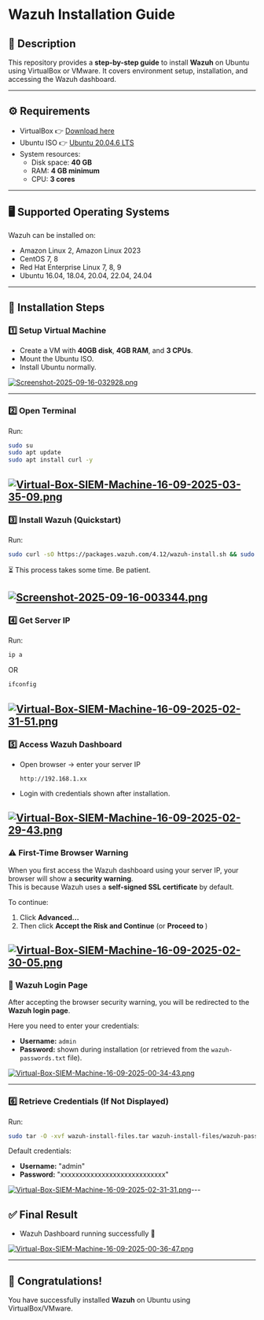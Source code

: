 # Wazuh Installation Guide

## 📌 Description
This repository provides a **step-by-step guide** to install **Wazuh** on Ubuntu using VirtualBox or VMware. It covers environment setup, installation, and accessing the Wazuh dashboard.

---

## ⚙️ Requirements
- VirtualBox 👉 [Download here](https://www.virtualbox.org/)
- Ubuntu ISO 👉 [Ubuntu 20.04.6 LTS](https://releases.ubuntu.com/20.04/ubuntu-20.04.6-desktop-amd64.iso)
- System resources:
  - Disk space: **40 GB**
  - RAM: **4 GB minimum**
  - CPU: **3 cores**

---

## 🖥️ Supported Operating Systems
Wazuh can be installed on:
- Amazon Linux 2, Amazon Linux 2023
- CentOS 7, 8
- Red Hat Enterprise Linux 7, 8, 9
- Ubuntu 16.04, 18.04, 20.04, 22.04, 24.04

---

## 🚀 Installation Steps

### 1️⃣ Setup Virtual Machine
- Create a VM with **40GB disk**, **4GB RAM**, and **3 CPUs**.
- Mount the Ubuntu ISO.
- Install Ubuntu normally.

[![Screenshot-2025-09-16-032928.png](https://i.postimg.cc/hGbvJbmy/Screenshot-2025-09-16-032928.png)](https://postimg.cc/f3yDpdBm)

---

### 2️⃣ Open Terminal
Run:
```bash
sudo su
sudo apt update
sudo apt install curl -y
```

[![Virtual-Box-SIEM-Machine-16-09-2025-03-35-09.png](https://i.postimg.cc/cCQ0jdcD/Virtual-Box-SIEM-Machine-16-09-2025-03-35-09.png)](https://postimg.cc/XB7RBSmF)
---

### 3️⃣ Install Wazuh (Quickstart)
Run:
```bash
sudo curl -sO https://packages.wazuh.com/4.12/wazuh-install.sh && sudo bash ./wazuh-install.sh -a
```

⏳ This process takes some time. Be patient.

[![Screenshot-2025-09-16-003344.png](https://i.postimg.cc/y6FK7YFj/Screenshot-2025-09-16-003344.png)](https://postimg.cc/YjqZ37DL)
---

### 4️⃣ Get Server IP
Run:
```bash
ip a
```
OR
```bash
ifconfig
```

[![Virtual-Box-SIEM-Machine-16-09-2025-02-31-51.png](https://i.postimg.cc/JhDwv1rb/Virtual-Box-SIEM-Machine-16-09-2025-02-31-51.png)](https://postimg.cc/hJB37R7j)
---

### 5️⃣ Access Wazuh Dashboard
- Open browser → enter your server IP
  ```
  http://192.168.1.xx
  ```
- Login with credentials shown after installation.

[![Virtual-Box-SIEM-Machine-16-09-2025-02-29-43.png](https://i.postimg.cc/3rZqLyXs/Virtual-Box-SIEM-Machine-16-09-2025-02-29-43.png)](https://postimg.cc/z3VpvGP7)
---

### ⚠️ First-Time Browser Warning  

When you first access the Wazuh dashboard using your server IP, your browser will show a **security warning**.  
This is because Wazuh uses a **self-signed SSL certificate** by default.  

To continue:  

1. Click **Advanced...**  
2. Then click **Accept the Risk and Continue** (or **Proceed to <your-ip>**)  

[![Virtual-Box-SIEM-Machine-16-09-2025-02-30-05.png](https://i.postimg.cc/02bLbkSh/Virtual-Box-SIEM-Machine-16-09-2025-02-30-05.png)](https://postimg.cc/vcwPKd3v)  
---
### 🔑 Wazuh Login Page  

After accepting the browser security warning, you will be redirected to the **Wazuh login page**.  

Here you need to enter your credentials:  

- **Username:** `admin`  
- **Password:** shown during installation (or retrieved from the `wazuh-passwords.txt` file).  

[![Virtual-Box-SIEM-Machine-16-09-2025-00-34-43.png](https://i.postimg.cc/KzshHRLr/Virtual-Box-SIEM-Machine-16-09-2025-00-34-43.png)](https://postimg.cc/dkdf7Q5L) 

---
### 6️⃣ Retrieve Credentials (If Not Displayed)
Run:
```bash
sudo tar -O -xvf wazuh-install-files.tar wazuh-install-files/wazuh-passwords.txt
```

Default credentials:
- **Username:** "admin"
- **Password:** "xxxxxxxxxxxxxxxxxxxxxxxxxxxx"

[![Virtual-Box-SIEM-Machine-16-09-2025-02-31-31.png](https://i.postimg.cc/PfYPwHkV/Virtual-Box-SIEM-Machine-16-09-2025-02-31-31.png)](https://postimg.cc/bdYz7Kr1)---

## ✅ Final Result
- Wazuh Dashboard running successfully 🎉


[![Virtual-Box-SIEM-Machine-16-09-2025-00-36-47.png](https://i.postimg.cc/dVfmHFSP/Virtual-Box-SIEM-Machine-16-09-2025-00-36-47.png)](https://postimg.cc/VJjCvx8D)

---

## 🎯 Congratulations!
You have successfully installed **Wazuh** on Ubuntu using VirtualBox/VMware.
